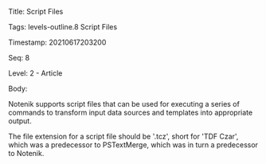 Title:  Script Files

Tags:   levels-outline.8 Script Files

Timestamp: 20210617203200

Seq:    8

Level:  2 - Article

Body: 

Notenik supports script files that can be used for executing a series of commands to transform input data sources and templates into appropriate output. 

The file extension for a script file should be '.tcz', short for 'TDF Czar', which was a predecessor to PSTextMerge, which was in turn a predecessor to Notenik. 

